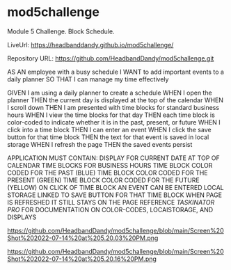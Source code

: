 # mod5challenge
Module 5 Challenge. Block Schedule.

LiveUrl: https://headbanddandy.github.io/mod5challenge/

Repository URL: https://github.com/HeadbandDandy/mod5challenge.git


AS AN employee with a busy schedule
I WANT to add important events to a daily planner
SO THAT I can manage my time effectively


GIVEN I am using a daily planner to create a schedule
WHEN I open the planner
THEN the current day is displayed at the top of the calendar
WHEN I scroll down
THEN I am presented with time blocks for standard business hours
WHEN I view the time blocks for that day
THEN each time block is color-coded to indicate whether it is in the past, present, or future
WHEN I click into a time block
THEN I can enter an event
WHEN I click the save button for that time block
THEN the text for that event is saved in local storage
WHEN I refresh the page
THEN the saved events persist


APPLICATION MUST CONTAIN:
DISPLAY FOR CURRENT DATE AT TOP OF CALENDAR
TIME BLOCKS FOR BUSINESS HOURS
TIME BLOCK COLOR CODED FOR THE PAST (BLUE)
TIME BLOCK COLOR CODED FOR THE PRESENT (GREEN)
TIME BLOCK COLOR CODED FOR THE FUTURE (YELLOW)
ON CLICK OF TIME BLOCK AN EVENT CAN BE ENTERED
LOCAL STORAGE LINKED TO SAVE BUTTON FOR THAT TIME BLOCK
WHEN PAGE IS REFRESHED IT STILL STAYS ON THE PAGE
REFERENCE *TASKINATOR PRO* FOR DOCUMENTATION ON COLOR-CODES, LOCAlSTORAGE, AND DISPLAYS


https://github.com/HeadbandDandy/mod5challenge/blob/main/Screen%20Shot%202022-07-14%20at%205.20.03%20PM.png

https://github.com/HeadbandDandy/mod5challenge/blob/main/Screen%20Shot%202022-07-14%20at%205.20.16%20PM.png
